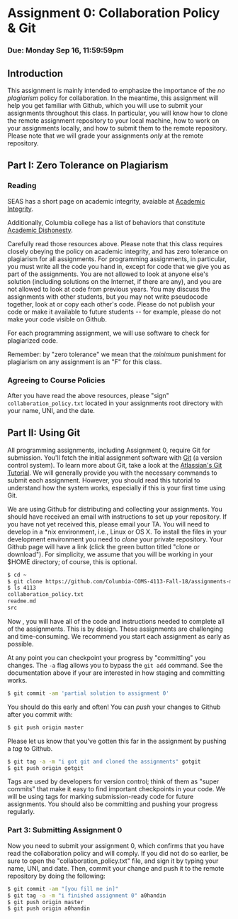 # Assignment 0: Collaboration Policy & Git
### Due: Monday Sep 16, 11:59:59pm

## Introduction

This assignment is mainly intended to emphasize the importance of the _no plagiarism_ policy for collaboration. In the meantime, this assignment will help you get familiar with Github, which you will use to submit your assignments throughout this class. In particular, you will know how to clone the remote assignment repository to your local machine, how to work on your assignments locally, and how to submit them to the remote repository. Please note that we will grade your assignments *only* at the remote repository. 

## Part I: Zero Tolerance on Plagiarism
### Reading
 SEAS has a short page on academic integrity, avaiable at [Academic Integrity](http://gradengineering.columbia.edu/academic-integrity-0).

 Additionally, Columbia college has a list of behaviors that constitute [Academic Dishonesty](https://www.college.columbia.edu/academics/academicdishonesty).

 Carefully read those resources above. Please note that this class requires closely obeying the policy on academic integrity, and has zero tolerance on plagiarism for all assignments. For programming assignments, in particular, you must write all the code you hand in, except for code that we give you as part of the assignments. You are not allowed to look at anyone else's solution (including solutions on the Internet, if there are any), and you are not allowed to look at code from previous years. You may discuss the assignments with other students, but you may not write pseudocode together, look at or copy each other's code. Please do not publish your code or make it available to future students -- for example, please do not make your code visible on Github. 

 For each programming assignment, we will use software to check for plagiarized code.

 Remember: by "zero tolerance" we mean that the *minimum* punishment for plagiarism on any assignment is an "F" for this class.

### Agreeing to Course Policies

 After you have read the above resources, please "sign" `collaboration_policy.txt` located in your assignments root directory with your name, UNI, and the date.

## Part II: Using Git

 All programming assignments, including Assignment 0, require Git for submission. You'll fetch the initial assignment software with [Git](http://git.or.cz/) (a version control system). To learn more about Git, take a look at the [Atlassian's Git Tutorial](https://www.atlassian.com/git/tutorials/what-is-version-control).  We will generally provide you with the necessary commands to submit each assignment.  However, you should read this tutorial to understand how the system works, especially if this is your first time using Git.

 We are using Github for distributing and collecting your assignments. You should have received an email with instructions to set up your repository. If you have not yet received this, please email your TA. You will need to develop in a \*nix environment, i.e., Linux or OS X. To install the files in your development environment you need to _clone_ your private repository. Your Github page will have a link (click the green button titled "clone or download").  For simplicity, we assume that you will be working in your $HOME directory; of course, this is optional.

```bash
$ cd ~
$ git clone https://github.com/Columbia-COMS-4113-Fall-18/assignments-myusername.git 4113
$ ls 4113
collaboration_policy.txt
readme.md
src
```

Now , you will have all of the code and instructions needed to complete all of the assignments.  This is by design.  These assignments are challenging and time-consuming.  We recommend you start each assignment as early as possible.

At any point you can checkpoint your progress by "committing" you changes.  The `-a` flag allows you to bypass the `git add` command.  See the documentation above if your are interested in how staging and committing works.

```bash
$ git commit -am 'partial solution to assignment 0'
```

You should do this early and often!  You can _push_ your changes to Github after you commit with:

```bash
$ git push origin master
```

Please let us know that you've gotten this far in the assignment by pushing a _tag_ to Github. 

```bash
$ git tag -a -m "i got git and cloned the assignments" gotgit
$ git push origin gotgit
```

Tags are used by developers for version control; think of them as "super commits" that make it easy to find important checkpoints in your code.  We will be using tags for marking submission-ready code for future assignments. You should also be committing and pushing your progress regularly.

### Part 3: Submitting Assignment 0

 Now you need to submit your assignment 0, which confirms that you have read the collaboration policy and will comply. If you did not do so earlier, be sure to open the "collaboration\_policy.txt" file, and sign it by typing your name, UNI, and date. Then, commit your change and push it to the remote repository by doing the following:

```bash
$ git commit -am "[you fill me in]"
$ git tag -a -m "i finished assignment 0" a0handin
$ git push origin master
$ git push origin a0handin
```
